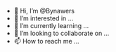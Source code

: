 - 👋 Hi, I’m @Bynawers
- 👀 I’m interested in ...
- 🌱 I’m currently learning ...
- 💞️ I’m looking to collaborate on ...
- 📫 How to reach me ...

<!---
Bynawers/Bynawers is a ✨ special ✨ repository because its `README.md` (this file) appears on your GitHub profile.
You can click the Preview link to take a look at your changes.
--->

